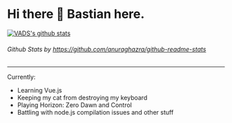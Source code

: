 # Hi there 👋 Bastian here.

[![VADS's github stats](https://github-readme-stats.vercel.app/api?username=VADS&show_icons=true&theme=dracula)](https://github.com/anuraghazra/github-readme-stats)
###### _Github Stats by https://github.com/anuraghazra/github-readme-stats_

---

Currently:
- Learning Vue.js
- Keeping my cat from destroying my keyboard
- Playing Horizon: Zero Dawn and Control
- Battling with node.js compilation issues and other stuff
